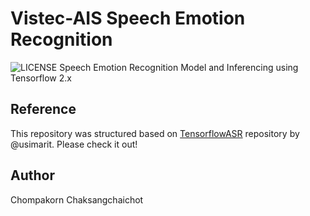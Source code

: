 # Vistec-AIS Speech Emotion Recognition
![LICENSE](https://github.com/tann9949/VistecSER/blob/master/LICENSE)
Speech Emotion Recognition Model and Inferencing using Tensorflow 2.x


## Reference
This repository was structured based on [TensorflowASR](https://github.com/TensorSpeech/TensorFlowASR) repository by
@usimarit. Please check it out!


## Author
Chompakorn Chaksangchaichot